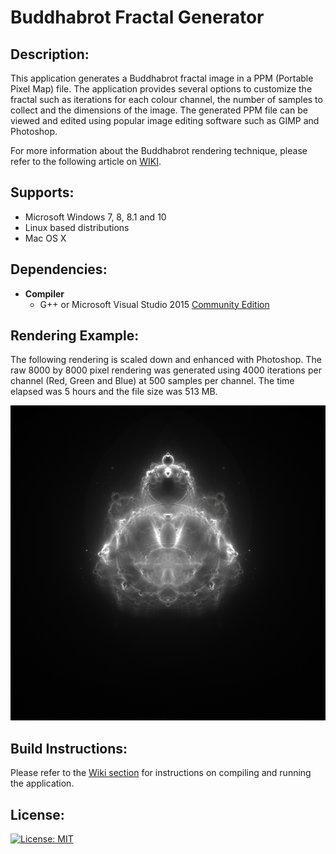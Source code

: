# Buddhabrot Fractal Generator

## Description:
This application generates a Buddhabrot fractal image in a PPM (Portable Pixel Map) file. The application provides several options to customize the fractal such as iterations for each colour channel, the number of samples to collect and the dimensions of the image. The generated PPM file can be viewed and edited using popular image editing software such as GIMP and Photoshop.

For more information about the Buddhabrot rendering technique, please refer to the following article on [WIKI](https://en.wikipedia.org/wiki/Buddhabrot).

## Supports:
- Microsoft Windows 7, 8, 8.1 and 10
- Linux based distributions
- Mac OS X

## Dependencies:
- **Compiler**
	- G++ or Microsoft Visual Studio 2015 [Community Edition](https://www.visualstudio.com/en-us/downloads/download-visual-studio-vs.aspx)

## Rendering Example:
The following rendering is scaled down and enhanced with Photoshop. The raw 8000 by 8000 pixel rendering was generated using 4000 iterations per channel (Red, Green and Blue) at 500 samples per channel. The time elapsed was 5 hours and the file size was 513 MB.
<p align='center'>
	<img src='Examples\scaled_example.png' alt='Rendering Example'/>
</p>

## Build Instructions:
Please refer to the [Wiki section](https://github.com/SalinderSidhu/Buddhabrot/wiki) for instructions on compiling and running the application.

## License:
[![License: MIT](https://img.shields.io/badge/License-MIT-yellow.svg)](/LICENSE.md)
